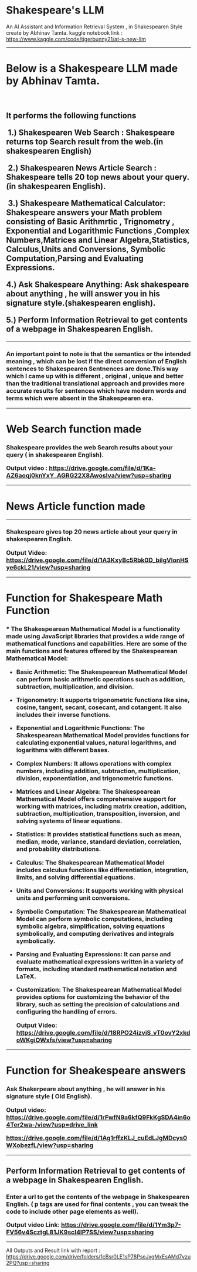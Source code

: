 # Shakespeare's LLM
  An AI Assistant  and Information Retrieval System  , in Shakespearen Style create by Abhinav Tamta.
 kaggle notebook link : https://www.kaggle.com/code/tigerbunny21/at-s-new-llm
 <hr>
 
<h1>Below is a Shakespeare LLM made by Abhinav Tamta.</h1>
​
<h2>It performs the following functions
  
  
​
1.) Shakespearen Web Search : Shakespeare returns top Search result from the web.(in shakespearen English)  
  
​
2.) Shakespearen News Article Search : Shakespeare tells 20 top news about your query.(in shakespearen English).
  
​
3.) Shakespeare Mathematical Calculator: Shakespeare answers your Math problem consisting of Basic Arithmrtic , Trignometry , Exponential and Logarithmic Functions ,Complex Numbers,Matrices and Linear Algebra,Statistics, Calculus,Units and Conversions, Symbolic Computation,Parsing and Evaluating Expressions.
​
  
4.) Ask Shakespeare Anything: Ask shakespeare about anything , he will answer you in his signature style.(shakespearen english).
  


5.) Perform Information Retrieval to get contents of a webpage in Shakespearen English.



</h2>

<hr>


<h3>An important point to note is that the  semantics or the intended meaning , which can be lost if the direct conversion of English sentences to Shakespearen Sentnences are done.This way which I came up with is different , original , unique and better than the traditional translational approach and provides more accurate results for sentences which have modern words and terms which were absent in the Shakespearen era.</h3>
<hr>

# Web Search function made

<h3>Shakespeare provides the web Search results about your query ( in shakespearen English).

  Output video : https://drive.google.com/file/d/1Ka-AZ6aoqj0knYxY_AGRG22X8AwosIva/view?usp=sharing

</h3>

<hr>

# News Article function made

<hr>
<h3>Shakespeare gives top 20 news article about your query in shakespearen English.

  Output Video: https://drive.google.com/file/d/1A3KxyBc5Rbk0D_biIgVlonHSye6ckL21/view?usp=sharing

</h3>

<hr>


# Function for Shakespeare Math Function
<h3>
* The Shakespearean Mathematical Model is a functionality made  using JavaScript libraries that provides a wide range of mathematical functions and capabilities. Here are some of the main functions and features offered by the Shakespearean Mathematical Model:


* Basic Arithmetic: The Shakespearean Mathematical Model can perform basic arithmetic operations such as addition, subtraction, multiplication, and division.


* Trigonometry: It supports trigonometric functions like sine, cosine, tangent, secant, cosecant, and cotangent. It also includes their inverse functions.


* Exponential and Logarithmic Functions: The Shakespearean Mathematical Model provides functions for calculating exponential values, natural logarithms, and logarithms with different bases.


* Complex Numbers: It allows operations with complex numbers, including addition, subtraction, multiplication, division, exponentiation, and trigonometric functions.


* Matrices and Linear Algebra: The Shakespearean Mathematical Model offers comprehensive support for working with matrices, including matrix creation, addition, subtraction, multiplication, transposition, inversion, and solving systems of linear equations.


* Statistics: It provides statistical functions such as mean, median, mode, variance, standard deviation, correlation, and probability distributions.


* Calculus: The Shakespearean Mathematical Model includes calculus functions like differentiation, integration, limits, and solving differential equations.


* Units and Conversions: It supports working with physical units and performing unit conversions.


* Symbolic Computation: The Shakespearean Mathematical Model can perform symbolic computations, including symbolic algebra, simplification, solving equations symbolically, and computing derivatives and integrals symbolically.


* Parsing and Evaluating Expressions: It can parse and evaluate mathematical expressions written in a variety of formats, including standard mathematical notation and LaTeX.


* Customization: The Shakespearean Mathematical Model provides options for customizing the behavior of the library, such as setting the precision of calculations and configuring the handling of errors.

  Output Video: https://drive.google.com/file/d/18RPO24izviS_vT0ovY2xkdoWKgiOWxfs/view?usp=sharing
  
  </h3>

<hr>


# Function for Sheakespeare answers

<h3>Ask Shakerpeare about anything , he will answer in his signature style ( Old English).

  Output video: https://drive.google.com/file/d/1rFwfN9a6kfQ9FkKgSDA4in6o4Ter2wa-/view?usp=drive_link
  
  https://drive.google.com/file/d/1Ag1rffzKLJ_cuEdLJgMDcys0WXobezfL/view?usp=sharing
</h3>

<hr>


<h2>Perform Information Retrieval to get contents of a webpage in Shakespearen English.</h2>


<h3>
 Enter a url to get the contents of the webpage in Shakespearen English. ( p tags are used for final contents , you can tweak the code to include other page elements as well). 

  
 Output video Link: https://drive.google.com/file/d/1Ym3p7-FV56v4ScztgL81JK9scl4lP7SS/view?usp=sharing
</h3>


<hr>

All Outputs and Result link with report : https://drive.google.com/drive/folders/1cBsr0LE1sP78PseJxgMxEsAMd7vzu2PQ?usp=sharing




